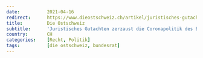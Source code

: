 ```yaml
---
date:          2021-04-16
redirect:      https://www.dieostschweiz.ch/artikel/juristisches-gutachten-zerzaust-die-coronapolitik-des-bundesrats-QQPBG6p
title:         Die Ostschweiz
subtitle:      'Juristisches Gutachten zerzaust die Coronapolitik des Bundesrats'
country:       CH
categories:    [Recht, Politik]
tags:          [die ostschweiz, bundesrat]
---
```

